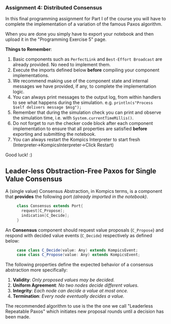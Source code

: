 ### Assignment 4: Distributed Consensus ###

In this final programming assignment for Part I of the course you will have to complete the implementation of a variation of the famous Paxos algorithm.

When you are done you simply have to export your notebook and then upload it in the "Programming Exercise 5" page.

**Things to Remember**:
1. Basic components such as `PerfectLink` and  `Best-Effort Broadcast` are already provided. No need to implement them.
2. Execute the imports defined below **before** compiling your component implementations.
3. We recommend making use of the component state and internal messages we have provided, if any, to complete the implementation logic.
4. You can always print messages to the output log, from within handlers to see what happens during the simulation. e.g. `println(s"Process $self delivers message $msg");`
5. Remember that during the simulation check you can print and observe the simulation time, i.e. with `System.currentTimeMillis()`.
5. Do not forget to run the checker code block after each component implementation to ensure that all properties are satisfied **before** exporting and submitting the notebook.
6. You can always restart the Kompics Interpreter to start fresh (Interpreter→KompicsInterpreter→Click Restart)

Good luck! :)


## Leader-less Obstraction-Free Paxos for Single Value Consensus ##

A (single value) Consensus Abstraction, in Kompics terms, is a component that **provides** the following port *(already imported in the notebook)*.
```scala
     class Consensus extends Port{
       request[C_Propose];
       indication[C_Decide];
     }
```
An **Consensus** component should request value proposals (`C_Propose`) and respond with decided value events (`C_Decide`) respectively as defined below:
```scala
     case class C_Decide(value: Any) extends KompicsEvent;
     case class C_Propose(value: Any) extends KompicsEvent;
```
The following properties define the expected behavior of a consensus abstraction more specifically:

1. **Validity**: *Only proposed values may be decided.*
2. **Uniform Agreement**: *No two nodes decide different values.*
3. **Integrity**: *Each node can decide a value at most once.*
4. **Termination**: *Every node eventually decides a value.*
    
The recommended algorithm to use is the the one we call "Leaderless Repeatable Paxos" which initiates new proposal rounds until a decision has been made.
